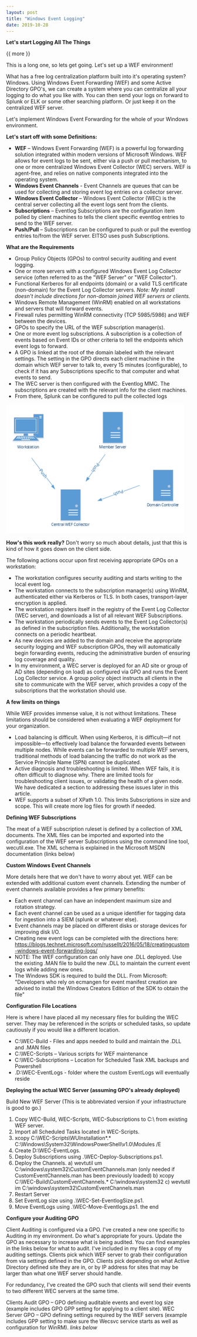 ```yaml
---
layout: post
title: "Windows Event Logging"
date: 2019-10-28
---
```


**Let's start Logging All The Things**

{{ more }}

This is a long one, so lets get going.  Let's set up a WEF environment!

What has a free log centralization platform built into it's operating system?  Windows.  Using Windows Event Forwarding (WEF) and some Active Directory GPO's, we can create a system where you can centralize all your logging to do what you like with.  You can then send your logs on forward to Splunk or ELK or some other searching platform.  Or just keep it on the centralized WEF server.  

Let's implement Windows Event Forwarding for the whole of your Windows environment. 

**Let's start off with some Definitions:**

  * **WEF** – Windows Event Forwarding (WEF) is a powerful log forwarding solution integrated within modern versions of Microsoft Windows.
WEF allows for event logs to be sent, either via a push or pull mechanism, to one or more centralized Windows Event Collector (WEC)
servers. WEF is agent-free, and relies on native components integrated into the operating system.
  * **Windows Event Channels** - Event Channels are queues that can be used for collecting and storing event log entries on a collector server.
  * **Windows Event Collector** – Windows Event Collector (WEC) is the central server collecting all the event logs sent from the clients.
  * **Subscriptions** – Eventlog Subscriptions are the configuration item polled by client machines to tells the client specific eventlog entries to
send to the WEF server.
  * **Push/Pull** – Subscriptions can be configured to push or pull the eventlog entries to/from the WEF server. EITSO uses push Subscriptions.

**What are the Requirements**

  * Group Policy Objects (GPOs) to control security auditing and event logging.
  * One or more servers with a configured Windows Event Log Collector service (often referred to as the "WEF Server" or "WEF
Collector").
  * Functional Kerberos for all endpoints (domain) or a valid TLS certificate (non-domain) for the Event Log Collector servers. *Note: My install doesn't include directions for non-domain joined WEF servers or clients.*
  * Windows Remote Management (WinRM) enabled on all workstations and servers that will forward events.
  * Firewall rules permitting WinRM connectivity (TCP 5985/5986) and WEF between the devices.
  * GPOs to specify the URL of the WEF subscription manager(s).
  * One or more event log subscriptions. A subscription is a collection of events based on Event IDs or other criteria to tell the
endpoints which event logs to forward.
  * A GPO is linked at the root of the domain labeled with the relevant settings. The setting in the GPO directs each client machine in
the domain which WEF server to talk to, every 15 minutes (configurable), to check if it has any Subscriptions specific to that
computer and what events to send.
  * The WEC server is then configured with the Eventlog MMC. The subscriptions are created with the relevant info for the client
machines.
  * From there, Splunk can be configured to pull the collected logs

![alt text](https://raw.githubusercontent.com/soccershoe/JustAnotherAdmin/master/images/WEFPicture.PNG)

**How's this work really?**
Don't worry so much about details, just that this is kind of how it goes down on the client side.

The following actions occur upon first receiving appropriate GPOs on a workstation:
  * The workstation configures security auditing and starts writing to the local event log.
  * The workstation connects to the subscription manager(s) using WinRM, authenticated either via Kerberos or TLS. In both cases,
transport-layer encryption is applied.
  * The workstation registers itself in the registry of the Event Log Collector (WEC server), and downloads a list of all relevant WEF
Subscriptions.
  * The workstation periodically sends events to the Event Log Collector(s) as defined in the subscription files. Additionally, the
workstation connects on a periodic heartbeat.
  * As new devices are added to the domain and receive the appropriate security logging and WEF subscription GPOs, they will automatically
begin forwarding events, reducing the administrative burden of ensuring log coverage and quality.
  * In my environment, a WEC server is deployed for an AD site or group of AD sites (depending on load) as configured via GPO and runs the Event Log Collector service. A group policy object instructs all clients in the site to communicate with the WEF server, which provides a copy of the subscriptions that the workstation should use.

**A few limits on things**

While WEF provides immense value, it is not without limitations. These limitations should be considered when evaluating a WEF
deployment for your organization.

  * Load balancing is difficult. When using Kerberos, it is difficult—if not impossible—to effectively load balance the forwarded events
between multiple nodes. While events can be forwarded to multiple WEF servers, traditional methods of load balancing the traffic
do not work as the Service Principle Name (SPN) cannot be duplicated.
  * Active diagnosis and troubleshooting is limited. When WEF fails, it is often difficult to diagnose why. There are limited tools for
troubleshooting client issues, or validating the health of a given node. We have dedicated a section to addressing these issues later
in this article.
  * WEF supports a subset of XPath 1.0. This limits Subscriptions in size and scope. This will create more log files for growth if needed.

**Defining WEF Subscriptions**

The meat of a WEF subscription ruleset is defined by a collection of XML documents. The XML files can be imported and exported into the
configuration of the WEF server Subscriptions using the command line tool, wecutil.exe. The XML schema is explained in the Microsoft
MSDN documentation (links below)

**Custom Windows Event Channels**

More details here that we don't have to worry about yet.
WEF can be extended with additional custom event channels. Extending the number of event channels available provides a few primary
benefits:
  * Each event channel can have an independent maximum size and rotation strategy.
  * Each event channel can be used as a unique identifier for tagging data for ingestion into a SIEM (splunk or whatever else).
  * Event channels may be placed on different disks or storage devices for improving disk I/O.
  * Creating new event logs can be completed with the directions here: https://blogs.technet.microsoft.com/russellt/2016/05/18/creatingcustom-windows-event-forwarding-logs/ 
  * NOTE: The WEF configuration can only have one .DLL deployed. Use the existing .MAN file to build the new .DLL to maintain the current
event logs while adding new ones.
  * The Windows SDK is required to build the DLL. From Microsoft: "Developers who rely on ecmangen for event manifest creation are advised
to install the Windows Creators Edition of the SDK to obtain the file"

**Configuration File Locations**

Here is where I have placed all my necessary files for building the WEC server.  They may be referenced in the scripts or scheduled tasks, so update cautiously if you would like a different location.
  * C:\WEC-Build - Files and apps needed to build and maintain the .DLL and .MAN files
  * C:\WEC-Scripts – Various scripts for WEF maintenance
  * C:\WEC-Subscriptions – Location for Scheduled Task XML backups and Powershell
  * .D:\WEC-EventLogs - folder where the custom EventLogs will eventually reside

**Deploying the actual WEC Server (assuming GPO's already deployed)**

Build New WEF Server (This is te abbreviated version if your infrastructure is good to go.)
1) Copy WEC-Build, WEC-Scripts, WEC-Subscriptions to C:\ from existing WEF server.
2) Import all Scheduled Tasks located in WEC-Scripts.
3) xcopy C:\WEC-Scripts\WUInstallation\*.* C:\Windows\System32\WindowsPowerShell\v1.0\Modules /E
4) Create D:\WEC-EventLogs.
5) Deploy Subscriptions using .\WEC-Deploy-Subscriptions.ps1.
6) Deploy the Channels.
     a) wevtutil um C:\windows\system32\CustomEventChannels.man (only needed if CustomEventChannels.man has been previously
loaded)
     b) xcopy C:\WEC-Build\CustomEventChannels.* C:\windows\system32
     c) wevtutil im C:\windows\system32\CustomEventChannels.man
7) Restart Server
8) Set EventLog size using .\WEC-Set-EventlogSize.ps1.
9) Move EventLogs using .\WEC-Move-Eventlogs.ps1.
the end

**Configure your Auditing GPO**

Client Auditing is configured via a GPO.  I've created a new one specific to Auditing in my environment.  Do what's appropriate for yours. Update the GPO as necessary to increase what is being audited.  You can find examples in the links below for what to audit.  I've included in my files a copy of my auditing settings.  Clients pick which WEF server to grab their configuration from via settings defined in the GPO.  Clients pick depending on what Active Directory defined site they are in, or by IP address for sites that may be larger than what one WEF server should handle.

For redundancy, I've created the GPO such that clients will send their events to two different WEC servers at the same time.

Clients Audit GPO – GPO defining auditable events and event log size (example includes GPO GPP setting for applying to a client site).
WEC Server GPO – GPO defining settings required by the WEF servers (example includes GPP setting to make sure the Wecsvc service starts as well as configuration for WinRM).
*links below*

